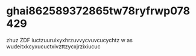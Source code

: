 # ghai862589372865tw78ryfrwp078429
zhuz ZDF iuctzuuruixyxhrzuvvycvuvcucychtz
w as wudeitxkcyxucuctxivzttzycxjrzixiucuc

